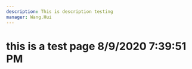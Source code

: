 ```yaml
---
description: This is description testing
manager: Wang.Hui
---
```

# this is a test page 8/9/2020 7:39:51 PM
